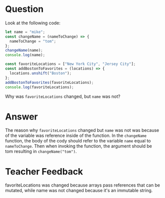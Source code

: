 # Question

Look at the following code:

```js
let name = "mike";
const changeName = (nameToChange) => {
  nameToChange = "tom";
};
changeName(name);
console.log(name);

const favoriteLocations = ["New York City", "Jersey City"];
const addBostonToFavorites = (locations) => {
  locations.unshift("Boston");
};
addBostonToFavorites(favoriteLocations);
console.log(favoriteLocations);
```

Why was `favoriteLocations` changed, but `name` was not?

# Answer

The reason why `favoriteLocations` changed but `name` was not was because of the variable was reference inside of the function. In the `changeName` function, the body of the cody should refer to the variable `name` equal to `nameToChange`. Then when invoking the function, the argument should be tom resulting in `changeName("tom")`.

# Teacher Feedback
favoriteLocations was changed because arrays pass references that can be mutated, while name was not changed because it's an immutable string.

